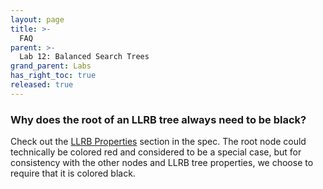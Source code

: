 ```yaml
---
layout: page
title: >-
  FAQ
parent: >-
  Lab 12: Balanced Search Trees
grand_parent: Labs
has_right_toc: true
released: true
---
```


### Why does the root of an LLRB tree always need to be black?

Check out the [LLRB Properties](index.md#llrb-tree-properties) section in the
spec. The root node could technically be colored red and considered to be a
special case, but for consistency with the other nodes and LLRB tree
properties, we choose to require that it is colored black.
